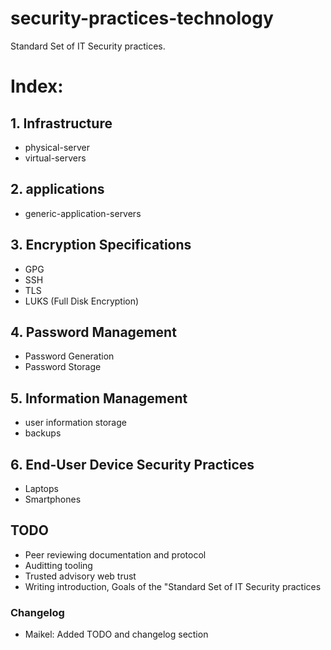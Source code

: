 # security-practices-technology
Standard Set of IT Security practices.


# Index: 
## 1. Infrastructure
   - physical-server
   - virtual-servers

## 2. applications
   - generic-application-servers

## 3. Encryption Specifications 
  - GPG
  - SSH
  - TLS
  - LUKS (Full Disk Encryption)
  
## 4. Password Management
  - Password Generation
  - Password Storage

## 5. Information Management
  - user information storage
  - backups
  
## 6. End-User Device Security Practices
  - Laptops
  - Smartphones

## TODO
  - Peer reviewing documentation and protocol
  - Auditting tooling
  - Trusted advisory web trust
  - Writing introduction, Goals of the "Standard Set of IT Security practices

### Changelog

  - Maikel: Added TODO and changelog section
  
